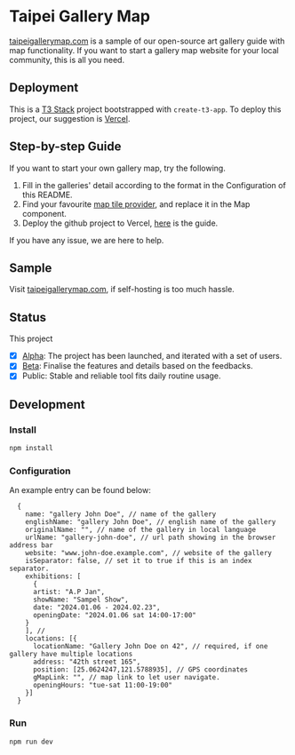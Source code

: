 # Taipei Gallery Map

[taipeigallerymap.com](taipeigallerymap.com) is a sample of our open-source art gallery guide with map functionality. If you want to start a gallery map website for your local community, this is all you need.

## Deployment

This is a [T3 Stack](https://create.t3.gg/) project bootstrapped with `create-t3-app`. To deploy this project, our suggestion is [Vercel](https://vercel.com/dashboard).

## Step-by-step Guide

If you want to start your own gallery map, try the following.

1. Fill in the galleries' detail according to the format in the Configuration of this README.
2. Find your favourite [map tile provider](https://leaflet-extras.github.io/leaflet-providers/preview/), and replace it in the Map component. 
3. Deploy the github project to Vercel, [here](https://vercel.com/docs/deployments/git/vercel-for-github) is the guide.

If you have any issue, we are here to help.

## Sample

Visit [taipeigallerymap.com](taipeigallerymap.com), if self-hosting is too much hassle.

## Status

This project

- [x] [Alpha](https://newpa.io): The project has been launched, and iterated with a set of users.
- [x] [Beta](https://newpa.io): Finalise the features and details based on the feedbacks.
- [x] Public: Stable and reliable tool fits daily routine usage.

## Development

### Install

```bash
npm install
```

### Configuration

An example entry can be found below:
```
  {
    name: "gallery John Doe", // name of the gallery
    englishName: "gallery John Doe", // english name of the gallery
    originalName: "", // name of the gallery in local language
    urlName: "gallery-john-doe", // url path showing in the browser address bar
    website: "www.john-doe.example.com", // website of the gallery
    isSeparator: false, // set it to true if this is an index separator.
    exhibitions: [
      {
      artist: "A.P Jan",
      showName: "Sampel Show",
      date: "2024.01.06 - 2024.02.23",
      openingDate: "2024.01.06 sat 14:00-17:00"
    }
    ], //
    locations: [{
      locationName: "Gallery John Doe on 42", // required, if one gallery have multiple locations
      address: "42th street 165",
      position: [25.0624247,121.5788935], // GPS coordinates
      gMapLink: "", // map link to let user navigate.
      openingHours: "tue-sat 11:00-19:00"
    }]
  }
```

### Run

```bash
npm run dev
```

